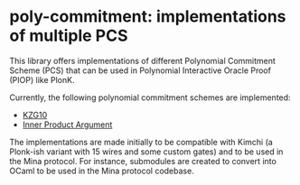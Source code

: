 # poly-commitment: implementations of multiple PCS

This library offers implementations of different Polynomial Commitment Scheme
(PCS) that can be used in Polynomial Interactive Oracle Proof (PIOP) like PlonK.

Currently, the following polynomial commitment schemes are implemented:
- [KZG10](./src/kzg.rs)
- [Inner Product Argument](./src/commitment.rs)

The implementations are made initially to be compatible with Kimchi (a Plonk-ish
variant with 15 wires and some custom gates) and to be used in the Mina
protocol. For instance, submodules are created to convert into OCaml to be used
in the Mina protocol codebase.
